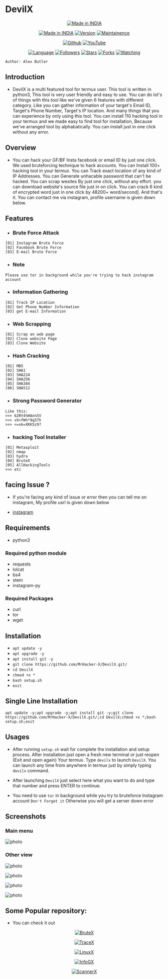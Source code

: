 # DevilX

<p align="center">
<a href="https://instagram.com/0hacker_x0"><img title="Made in INDIA" src="https://img.shields.io/badge/MADE%20IN-INDIA-SCRIPT?colorA=%23ff8100&colorB=%23017e40&colorC=%23ff0000&style=for-the-badge"></a>
</p>

<p align="center">
<a href="https://instagram.com/0hacker_x0"><img title="Made in INDIA" src="https://img.shields.io/badge/Tool-DevilX-green.svg"></a>
<a href="https://youtube.com/c/Sololex"><img title="Version" src="https://img.shields.io/badge/Version-0.91.1-green.svg?style=flat-square"></a>
<a href="https://youtube.com/c/Sololex"><img title="Maintainence" src="https://img.shields.io/badge/Maintained%3F-yes-green.svg"></a>
</p>

<p align="center">
<a href="https://github.com/MrHacker-X"><img title="Github" src="https://img.shields.io/badge/MrHacker-X-brightgreen?style=for-the-badge&logo=github"></a>
<a href="https://youtube.com/c/Sololex"><img title="YouTube" src="https://img.shields.io/badge/YouTube-Sololex-red?style=for-the-badge&logo=Youtube"></a>
</p>
<p align="center">
<a href="https://github.com/MrHacker-X"><img title="Language" src="https://img.shields.io/badge/Made%20with-Python-1f425f.svg?v=103"></a>
<a href="https://github.com/MrHacker-X"><img title="Followers" src="https://img.shields.io/github/followers/MrHacker-X?color=blue&style=flat-square"></a>
<a href="https://github.com/MrHacker-X"><img title="Stars" src="https://img.shields.io/github/stars/MrHacker-X/DevilX?color=red&style=flat-square"></a>
<a href="https://github.com/MrHacker-X"><img title="Forks" src="https://img.shields.io/github/forks/MrHacker-X/DevilX?color=red&style=flat-square"></a>
<a href="https://github.com/MrHacker-X"><img title="Watching" src="https://img.shields.io/github/watchers/MrHacker-X/DevilX?label=Watchers&color=blue&style=flat-square"></a>

</p>

``` Author: Alex Butler ```


## Introduction

+ DevilX is a multi featured tool for termux user. This tool is written in python3, This tool is very user friendly and easy to use. You can do lot's of things with this tool like we've given 6 features with different category. Like you can gather information of your target's Email ID, Target's Phone Number, Target's IP location. And many things that you can experience by only using this tool. You can install 110 hacking tool in your termux and we made easy to find tool for installation, Because we've arranged tool by alphabatically. You can install just in one click without any error.

## Overview

+ You can hack your GF/BF Insta facebook or email ID by just one click. We used bruteforcing technique to hack accounts. You can Install 100+ hacking tool in your termux. You can Track exact location of any kind of IP Addresses. You can Generate unhacable password that can't be hacked. You can scrap wesites By just one click, without any effort. you can download website's source file just in on click. You can crack 6 kind of encrypted word just in one click by 48200+ word/second]. And that's it. You can contact me via instagram, profile username is given down below.

## Features

+ ### Brute Force Attack

```
[01] Instagram Brute Force
[02] Facebook Brute Force
[03] E-mail Brute Force
```

+ ### Note
```
Please use tor in background while you're trying to hack instagram account
```

+ ### Information Gathering
```
[01] Track IP Location
[02] Get Phone Number Information
[03] get E-mail Information
```

+ ### Web Scrapping
```
[01] Scrap an web page
[02] Clone website Page
[03] Clone Website
```

+ ### Hash Cracking
```
[01] MD5
[02] SHA1
[03] SHA224
[04] SHA256
[05] SHA384
[06] SHA512
```

+ ### Strong Password Generator
```
Like this:                     
>>> 62RY4%HAnn5V
>>> vX>fW%*9q37h
>>> <=xk=XKK5z9?
```


+ ### hacking Tool Installer
```
[01] Metasploit
[02] nmap
[03] hydra
[04] BruteX
[05] AllHackingTools
>>> etc
```

## facing Issue ?

+ If you're facing any kind of issue or error then you can tell me on instagram, My profile usrl is given down below

+ [instagram](https://instagram.com/0hacker_x0)

## Requirements

+ python3

### Required python module

+ requests
+ lolcat
+ bs4
+ stem
+ instagram-py

### Required Packages

+ curl
+ tor
+ wget

## Installation

+ `apt update -y`
+ `apt upgrade -y`
+ `apt install git -y`
+ `git clone https://github.com/MrHacker-X/DevilX.git/`
+ `cd DevilX`
+ `chmod +x *`
+ `bash setup.sh`
+ `exit`

## Single Line Installation

```
apt update -y;apt upgrade -y;apt install git -y;git clone https://github.com/MrHacker-X/DevilX.git/;cd DevilX;chmod +x *;bash setup.sh;exit
```
## Usages

+ After running ```setup.sh``` wait for complete the installation and setup process. After installation just open a fresh new terminal or just reopen (Exit and open again) Your termux. Type ```devilx``` to launch ```DevilX```. You can launch any time from anywhere in termux just by simply typing ```devilx``` command.

+ After launching ```DevilX``` just select here what you want to do and type that number and press ENTER to continue.

+ You need to use `tor` in background while you try to bruteforce Instagram account `Don't Forget it` Otherwise you will get a server down error
## Screenshots
### Main menu

![photo](https://github.com/MrHacker-X/DevilX/blob/main/img/mainmenu.jpg?raw=true)

### Other view

![photo](https://github.com/MrHacker-X/DevilX/blob/main/img/bruteforce.jpg?raw=true)

![photo](https://github.com/MrHacker-X/DevilX/blob/main/img/hashcr.jpg?raw=true)

![photo](https://github.com/MrHacker-X/DevilX/blob/main/img/infoga.jpg?raw=true)

![photo](https://github.com/MrHacker-X/DevilX/blob/main/img/webscrap.jpg?raw=true)


## Some Popular repository:
+ You can check it out
<p align="center"><a href="https://github.com/MrHacker-X/BruteX.git/"><img title="BruteX" src="https://github-readme-stats.vercel.app/api/pin/?username=MrHacker-X&repo=BruteX&theme=dark"></a>
<p align="center"><a href="https://github.com/MrHacker-X/TraceX.git/"><img title="TraceX" src="https://github-readme-stats.vercel.app/api/pin/?username=MrHacker-X&repo=TraceX&theme=dark"></a>
<p align="center"><a href="https://github.com/MrHacker-X/LinuxX.git/"><img title="LinuxX" src="https://github-readme-stats.vercel.app/api/pin/?username=MrHacker-X&repo=LinuxX&theme=dark"></a>
<p align="center"><a href="https://github.com/MrHacker-X/InfoGX.git/"><img title="InfoGX" src="https://github-readme-stats.vercel.app/api/pin/?username=MrHacker-X&repo=InfoGX&theme=dark"></a>
<p align="center"><a href="https://github.com/MrHacker-X/ScannerX.git/"><img title="ScannerX" src="https://github-readme-stats.vercel.app/api/pin/?username=MrHacker-X&repo=ScannerX&theme=dark"></a>


